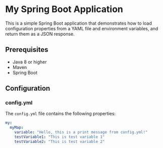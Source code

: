 # My Spring Boot Application

This is a simple Spring Boot application that demonstrates how to load configuration properties from a YAML file and environment variables, and return them as a JSON response.

## Prerequisites

- Java 8 or higher
- Maven
- Spring Boot

## Configuration

### config.yml

The `config.yml` file contains the following properties:

```yaml
my:
  myMap:
    variable: "Hello, this is a print message from config.yml!"
    testVariable1: "This is test variable 1"
    testVariable2: "This is test variable 2"
